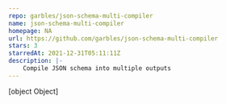 ```yaml
---
repo: garbles/json-schema-multi-compiler
name: json-schema-multi-compiler
homepage: NA
url: https://github.com/garbles/json-schema-multi-compiler
stars: 3
starredAt: 2021-12-31T05:11:11Z
description: |-
    Compile JSON schema into multiple outputs
---
```


[object Object]
